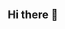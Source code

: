 ## Hi there 👋

<!--
**khalidshanto/khalidshanto** is a ✨ _special_ ✨ repository because its `README.md` (this file) appears on your GitHub profile.

Here are some ideas to get you started:

- 🔭 I’m currently working on ...
- 🌱 I’m currently learning php
- 👯 I’m looking to collaborate on laravel
- 🤔 I’m looking for help with php
- 💬 Ask me about my interest
- 📫 How to reach me: 2215151026@uits.edu.bd
- 😄 Pronouns: He/Him
- ⚡ Fun fact: I like cricket (not the insect)
-->
